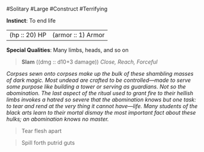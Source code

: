 #Solitary #Large #Construct #Terrifying

**Instinct**: To end life

|       |         |
| ----- | ------- |
| (hp :: 20) HP | (armor :: 1) Armor |

**Special Qualities**: Many limbs, heads, and so on

> **Slam** ((dmg :: d10+3 damage))
> *Close, Reach, Forceful*

*Corpses sewn onto corpses make up the bulk of these shambling masses of dark magic. Most undead are crafted to be controlled—made to serve some purpose like building a tower or serving as guardians. Not so the abomination. The last aspect of the ritual used to grant fire to their hellish limbs invokes a hatred so severe that the abomination knows but one task: to tear and rend at the very thing it cannot have—life. Many students of the black arts learn to their mortal dismay the most important fact about these hulks; an abomination knows no master.*

>Tear flesh apart

>Spill forth putrid guts